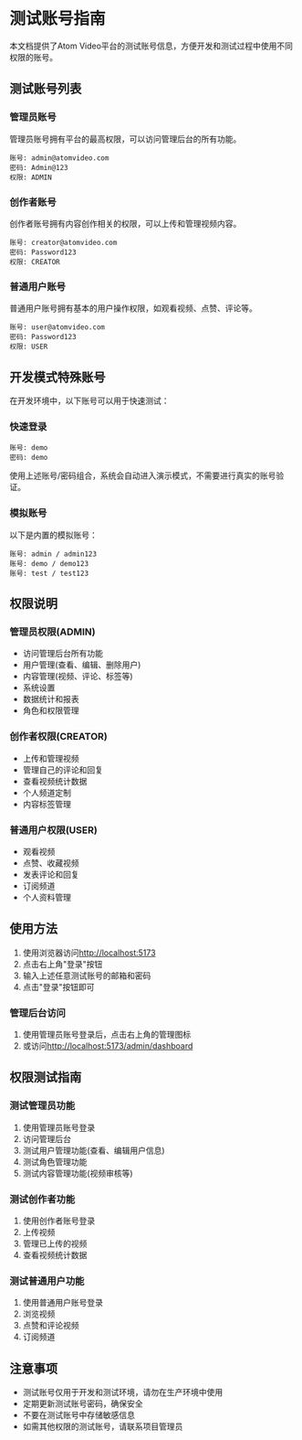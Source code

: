 # 测试账号指南

本文档提供了Atom Video平台的测试账号信息，方便开发和测试过程中使用不同权限的账号。

## 测试账号列表

### 管理员账号

管理员账号拥有平台的最高权限，可以访问管理后台的所有功能。

```
账号: admin@atomvideo.com
密码: Admin@123
权限: ADMIN
```

### 创作者账号

创作者账号拥有内容创作相关的权限，可以上传和管理视频内容。

```
账号: creator@atomvideo.com
密码: Password123
权限: CREATOR
```

### 普通用户账号

普通用户账号拥有基本的用户操作权限，如观看视频、点赞、评论等。

```
账号: user@atomvideo.com
密码: Password123
权限: USER
```

## 开发模式特殊账号

在开发环境中，以下账号可以用于快速测试：

### 快速登录

```
账号: demo
密码: demo
```

使用上述账号/密码组合，系统会自动进入演示模式，不需要进行真实的账号验证。

### 模拟账号

以下是内置的模拟账号：

```
账号: admin / admin123
账号: demo / demo123
账号: test / test123
```

## 权限说明

### 管理员权限(ADMIN)

- 访问管理后台所有功能
- 用户管理(查看、编辑、删除用户)
- 内容管理(视频、评论、标签等)
- 系统设置
- 数据统计和报表
- 角色和权限管理

### 创作者权限(CREATOR)

- 上传和管理视频
- 管理自己的评论和回复
- 查看视频统计数据
- 个人频道定制
- 内容标签管理

### 普通用户权限(USER)

- 观看视频
- 点赞、收藏视频
- 发表评论和回复
- 订阅频道
- 个人资料管理

## 使用方法

1. 使用浏览器访问[http://localhost:5173](http://localhost:5173)
2. 点击右上角"登录"按钮
3. 输入上述任意测试账号的邮箱和密码
4. 点击"登录"按钮即可

### 管理后台访问

1. 使用管理员账号登录后，点击右上角的管理图标
2. 或访问[http://localhost:5173/admin/dashboard](http://localhost:5173/admin/dashboard)

## 权限测试指南

### 测试管理员功能

1. 使用管理员账号登录
2. 访问管理后台
3. 测试用户管理功能(查看、编辑用户信息)
4. 测试角色管理功能
5. 测试内容管理功能(视频审核等)

### 测试创作者功能

1. 使用创作者账号登录
2. 上传视频
3. 管理已上传的视频
4. 查看视频统计数据

### 测试普通用户功能

1. 使用普通用户账号登录
2. 浏览视频
3. 点赞和评论视频
4. 订阅频道

## 注意事项

- 测试账号仅用于开发和测试环境，请勿在生产环境中使用
- 定期更新测试账号密码，确保安全
- 不要在测试账号中存储敏感信息
- 如需其他权限的测试账号，请联系项目管理员 